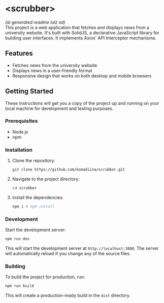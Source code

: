 # \<scrubber\>

*(ai generated readme lulz xd)*  
This project is a web application that fetches and displays news from a university website. It's built with SolidJS, a declarative JavaScript library for building user interfaces. It implements Axios' API Interceptor mechanisms.

## Features

- Fetches news from the university website
- Displays news in a user-friendly format
- Responsive design that works on both desktop and mobile browsers

## Getting Started

These instructions will get you a copy of the project up and running on your local machine for development and testing purposes.

### Prerequisites

- Node.js
- npm

### Installation

1. Clone the repository:
   ```sh
   git clone https://github.com/komadiina/scrubber.git
   ```
2. Navigate to the project directory:
   ```sh
   cd scrubber
   ```
3. Install the dependencies:
   ```sh
   npm i # npm install
   ```

### Development

Start the development server:

```sh
npm run dev
```

This will start the development server at `http://localhost:3000`. The server will automatically reload if you change any of the source files.

### Building

To build the project for production, run:

```sh
npm run build
```

This will create a production-ready build in the `dist` directory.